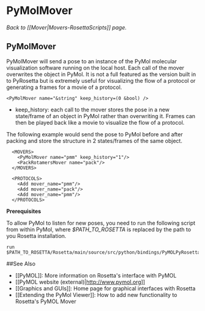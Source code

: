# PyMolMover
*Back to [[Mover|Movers-RosettaScripts]] page.*
## PyMolMover

PyMolMover will send a pose to an instance of the PyMol molecular visualization software running on the local host. Each call of the mover overwrites the object in PyMol. It is not a full featured as the version built in to PyRosetta but is extremely useful for visualizing the flow of a protocol or generating a frames for a movie of a protocol.

```
<PyMolMover name="&string" keep_history=(0 &bool) />
```
- keep\_history: each call to the mover stores the pose in a new state/frame of an object in PyMol rather than overwriting it. Frames can then be played back like a movie to visualize the flow of a protocol.

The following example would send the pose to PyMol before and after packing and store the structure in 2 states/frames of the same object.
```
  <MOVERS>
    <PyMolMover name="pmm" keep_history="1"/>
    <PackRotamersMover name="pack"/>
  </MOVERS>

  <PROTOCOLS>
    <Add mover_name="pmm"/>
    <Add mover_name="pack"/>
    <Add mover_name="pmm"/>
  </PROTOCOLS>
```

**Prerequisites**

To allow PyMol to listen for new poses, you need to run the following script from within PyMol, where *$PATH_TO_ROSETTA* is replaced by the path to you Rosetta installation.
```
run $PATH_TO_ROSETTA/Rosetta/main/source/src/python/bindings/PyMOLPyRosettaServer.py
```


##See Also

* [[PyMOL]]: More information on Rosetta's interface with PyMOL
* [[PyMOL website (external)|http://www.pymol.org]]
* [[Graphics and GUIs]]: Home page for graphical interfaces with Rosetta
* [[Extending the PyMol Viewer]]: How to add new functionality to Rosetta's PyMOL Mover